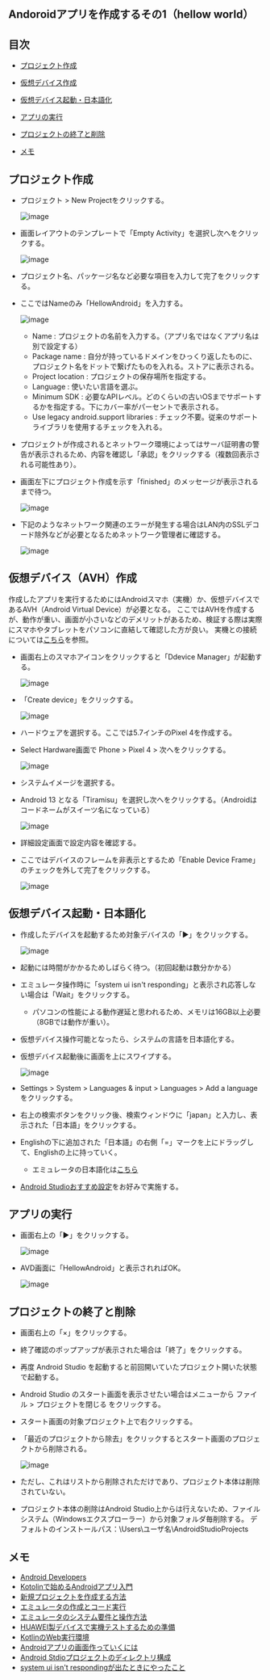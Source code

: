 ## Andoroidアプリを作成するその1（hellow world）
## 目次
- [プロジェクト作成](#anchor1)
- [仮想デバイス作成](#anchor2)
- [仮想デバイス起動・日本語化](#anchor3)
- [アプリの実行](#anchor4)
- [プロジェクトの終了と削除](#anchor5)
 
- [メモ](#anchor99)

<a id="anchor1"></a>
## プロジェクト作成
- プロジェクト > New Projectをクリックする。

  ![image](https://user-images.githubusercontent.com/87625373/209894530-10fdffda-4825-43f0-be0c-f30d546aa58c.png)

- 画面レイアウトのテンプレートで「Empty Activity」を選択し次へをクリックする。

  ![image](https://user-images.githubusercontent.com/87625373/209894608-fe74a814-059a-472a-bfdb-2daa5e33f9b2.png)

- プロジェクト名、パッケージ名など必要な項目を入力して完了をクリックする。
- ここではNameのみ「HellowAndroid」を入力する。

  ![image](https://user-images.githubusercontent.com/87625373/209895162-e1c68357-5a50-4604-89e5-29612cdf2881.png)

  - Name : プロジェクトの名前を入力する。（アプリ名ではなくアプリ名は別で設定する）
  - Package name : 自分が持っているドメインをひっくり返したものに、プロジェクト名をドットで繋げたものを入れる。ストアに表示される。
  - Project location : プロジェクトの保存場所を指定する。
  - Language : 使いたい言語を選ぶ。
  - Minimum SDK : 必要なAPIレベル。どのくらいの古いOSまでサポートするかを指定する。下にカバー率がパーセントで表示される。
  - Use legacy android.support libraries : チェック不要。従来のサポートライブラリを使用するチェックを入れる。

- プロジェクトが作成されるとネットワーク環境によってはサーバ証明書の警告が表示されるため、内容を確認し「承認」をクリックする（複数回表示される可能性あり）。
- 画面左下にプロジェクト作成を示す「finished」のメッセージが表示されるまで待つ。

  ![image](https://user-images.githubusercontent.com/87625373/209895621-2f2f9601-1e6d-4979-8344-9ca98cfe5197.png)

- 下記のようなネットワーク関連のエラーが発生する場合はLAN内のSSLデコード除外などが必要となるためネットワーク管理者に確認する。

  ![image](https://user-images.githubusercontent.com/87625373/208832806-330b3082-b8b2-4256-9db7-dfaf2e8a880f.png)

<a id="anchor2"></a>
## 仮想デバイス（AVH）作成
作成したアプリを実行するためにはAndroidスマホ（実機）か、仮想デバイスであるAVH（Android Virtual Device）が必要となる。
ここではAVHを作成するが、動作が重い、画面が小さいなどのデメリットがあるため、検証する際は実際にスマホやタブレットをパソコンに直結して確認した方が良い。
実機との接続については[こちら](https://pouhon.net/android-connection/4619/)を参照。

- 画面右上のスマホアイコンをクリックすると「Ddevice Manager」が起動する。

  ![image](https://user-images.githubusercontent.com/87625373/209904655-c6728a8e-f847-46f0-ac3b-78d8387bb83e.png)
 
- 「Create device」をクリックする。

  ![image](https://user-images.githubusercontent.com/87625373/209904815-eaf4f402-fb96-4b5d-a661-59b7dd1972ce.png)

- ハードウェアを選択する。ここでは5.7インチのPixel 4を作成する。
- Select Hardware画面で Phone > Pixel 4 > 次へをクリックする。

  ![image](https://user-images.githubusercontent.com/87625373/209904949-ede13ebb-59ca-4e94-8ea2-b44baa0f9d54.png)

- システムイメージを選択する。
- Android 13 となる「Tiramisu」を選択し次へをクリックする。（Androidはコードネームがスイーツ名になっている）

  ![image](https://user-images.githubusercontent.com/87625373/209905569-cd437c7f-29bb-49d4-9152-f09ca2fa2dbb.png)

- 詳細設定画面で設定内容を確認する。
- ここではデバイスのフレームを非表示とするため「Enable Device Frame」のチェックを外して完了をクリックする。

  ![image](https://user-images.githubusercontent.com/87625373/209907397-0b0d1d09-b2a2-4776-9212-af1341df4af7.png)

<a id="anchor3"></a>
## 仮想デバイス起動・日本語化

- 作成したデバイスを起動するため対象デバイスの「▶」をクリックする。

  ![image](https://user-images.githubusercontent.com/87625373/209907802-846c8489-651f-4272-9f2f-4df1555dca2c.png)

- 起動には時間がかかるためしばらく待つ。（初回起動は数分かかる）
- エミュレータ操作時に「system ui isn't responding」と表示され応答しない場合は「Wait」をクリックする。
  - パソコンの性能による動作遅延と思われるため、メモリは16GB以上必要（8GBでは動作が重い）。
- 仮想デバイス操作可能となったら、システムの言語を日本語化する。
- 仮想デバイス起動後に画面を上にスワイプする。

  ![image](https://user-images.githubusercontent.com/87625373/209920877-3bf30f35-dab3-4db7-bac3-c95bcfeb817c.png)

- Settings > System > Languages & input > Languages > Add a language をクリックする。
- 右上の検索ボタンをクリック後、検索ウィンドウに「japan」と入力し、表示された「日本語」をクリックする。
- Englishの下に追加された「日本語」の右側「=」マークを上にドラッグして、Englishの上に持っていく。
  - エミュレータの日本語化は[こちら](https://pouhon.net/android-avd/4698/)
- [Android Studioおすすめ設定](https://pouhon.net/android-settings/4766/)をお好みで実施する。

<a id="anchor4"></a>
## アプリの実行

- 画面右上の「▶」をクリックする。

  ![image](https://user-images.githubusercontent.com/87625373/211687716-aecd84df-c9f0-4e1d-a558-a6d8c5f0591d.png)
  
- AVD画面に「HellowAndroid」と表示されればOK。

  ![image](https://user-images.githubusercontent.com/87625373/211692228-36ba027d-4399-473c-81b2-e5b89e6456c1.png)

<a id="anchor5"></a>
## プロジェクトの終了と削除

- 画面右上の「×」をクリックする。
- 終了確認のポップアップが表示された場合は「終了」をクリックする。
- 再度 Android Studio を起動すると前回開いていたプロジェクト開いた状態で起動する。
- Android Studio のスタート画面を表示させたい場合はメニューから ファイル > プロジェクトを閉じる をクリックする。
- スタート画面の対象プロジェクト上で右クリックする。
- 「最近のプロジェクトから除去」をクリックするとスタート画面のプロジェクトから削除される。

  ![image](https://user-images.githubusercontent.com/87625373/211695651-b32a22a5-0c65-435e-8a8e-03b7ad39144b.png)
  
- ただし、これはリストから削除されただけであり、プロジェクト本体は削除されていない。
- プロジェクト本体の削除はAndroid Studio上からは行えないため、ファイルシステム（Windowsエクスプローラー）から対象フォルダ毎削除する。
  デフォルトのインストールパス：\Users\ユーザ名\AndroidStudioProjects


<a id="anchor99"></a>
## メモ
- [Android Developers](https://developer.android.com/?hl=ja)
- [Kotolinで始めるAndroidアプリ入門](https://qiita.com/k-ysd/items/4efdecdfd60afe333a3a)
- [新規プロジェクトを作成する方法](https://original-game.com/develop-android-app-2/)
- [エミュレータの作成とコード実行](https://pouhon.net/android-avd/4698/)
- [エミュレータのシステム要件と操作方法](https://developer.android.com/studio/run/emulator?hl=ja#requirements)
- [HUAWEI製デバイスで実機テストするための準備](https://pouhon.net/android-connection/4619/)
- [KotlinのWeb実行環境](https://developer.android.com/training/kotlinplayground?hl=ja)
- [Androidアプリの画面作っていくには](https://qiita.com/cawmate_hitomi/items/35ae7c218090ae8f60b1)
- [Android Stdioプロジェクトのディレクトリ構成](http://gmonsoon.blog96.fc2.com/blog-entry-107.html)
- [system ui isn't respondingが出たときにやったこと](https://qiita.com/tru-ymgc/items/c4ce737d41b06ce55dce) 
